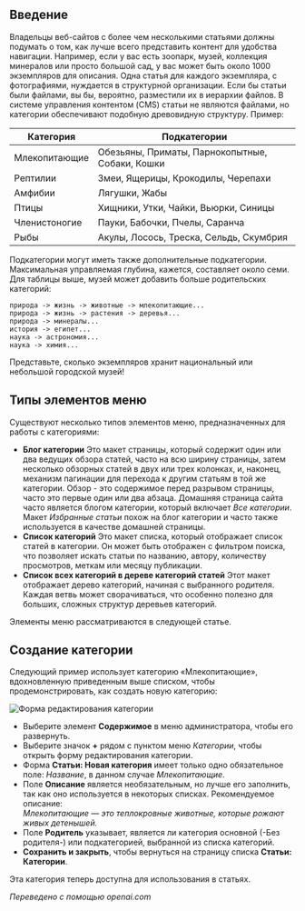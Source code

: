 <!-- Filename: J4.x:Getting_Started:_Adding_a_Category / Display title: Добавление категории -->

## Введение

Владельцы веб-сайтов с более чем несколькими статьями должны подумать о том, как лучше всего представить контент для удобства навигации. Например, если у вас есть зоопарк, музей, коллекция минералов или просто большой сад, у вас может быть около 1000 экземпляров для описания. Одна статья для каждого экземпляра, с фотографиями, нуждается в структурной организации. Если бы статьи были файлами, вы бы, вероятно, разместили их в иерархии файлов. В системе управления контентом (CMS) статьи не являются файлами, но категории обеспечивают подобную древовидную структуру. Пример:

| Категория  | Подкатегории                             |
|------------|------------------------------------------|
| Млекопитающие | Обезьяны, Приматы, Парнокопытные, Собаки, Кошки |
| Рептилии   | Змеи, Ящерицы, Крокодилы, Черепахи       |
| Амфибии    | Лягушки, Жабы                            |
| Птицы      | Хищники, Утки, Чайки, Вьюрки, Синицы     |
| Членистоногие | Пауки, Бабочки, Пчелы, Саранча         |
| Рыбы       | Акулы, Лосось, Треска, Сельдь, Скумбрия  |

Подкатегории могут иметь также дополнительные подкатегории. Максимальная управляемая глубина, кажется, составляет около семи. Для таблицы выше, музей может добавить больше родительских категорий:

```text
природа -> жизнь -> животные -> млекопитающие...
природа -> жизнь -> растения -> деревья...
природа -> минералы...
история -> египет...
наука -> астрономия...
наука -> химия...
```

Представьте, сколько экземпляров хранит национальный или небольшой городской музей!

## Типы элементов меню

Существуют несколько типов элементов меню, предназначенных для работы с категориями:

- **Блог категории** Это макет страницы, который содержит один или два ведущих
  обзора статей, часто на всю ширину страницы, затем несколько обзорных статей в
  двух или трех колонках, и, наконец, механизм пагинации для перехода к
  другим статьям в той же категории. Обзор - это содержимое перед
  разрывом страницы, часто это первые один или два абзаца. Домашняя страница сайта 
  часто является блогом категории, который включает *Все категории*. Макет *Избранные статьи* 
  похож на блог категории и часто также используется в качестве домашней страницы.
- **Список категорий** Это макет списка, который отображает список
  статей в категории. Он может быть отображен с фильтром поиска, что позволяет
  искать статьи по названию, автору, количеству просмотров, меткам или месяцу публикации.
- **Список всех категорий в дереве категорий статей** Этот макет отображает 
  дерево категорий, начиная с выбранного родителя. Каждая ветвь может сворачиваться, 
  что особенно полезно для больших, сложных структур деревьев категорий.

Элементы меню рассматриваются в следующей статье. 

## Создание категории

Следующий пример использует категорию «Млекопитающие», вдохновленную приведенным выше списком, чтобы продемонстрировать, как создать новую категорию:

![Форма редактирования категории](../../../en/images/getting-started/article-category-edit.png)

- Выберите элемент **Содержимое** в меню администратора, чтобы его развернуть.
- Выберите значок **+** рядом с пунктом меню *Категории*, чтобы открыть форму редактирования категории.
- Форма **Статьи: Новая категория** имеет только одно обязательное поле: *Название*, в данном случае *Млекопитающие*.
- Поле **Описание** является необязательным, но лучше его заполнить, так как оно используется в некоторых списках. Рекомендуемое описание:<br>
  *Млекопитающие — это теплокровные животные, которые рожают живых детенышей.*
- Поле **Родитель** указывает, является ли категория основной (-Без родителя-) или подкатегорией, выбранной из списка категорий.
- **Сохранить и закрыть**, чтобы вернуться на страницу списка **Статьи: Категории**.

Эта категория теперь доступна для использования в статьях.

*Переведено с помощью openai.com*

